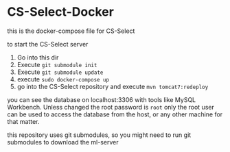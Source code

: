 # CS-Select-Docker
this is the docker-compose file for CS-Select

to start the CS-Select server
1. Go into this dir
2. Execute ``git submodule init``
3. Execute ``git submodule update``
4. execute ``sudo docker-compose up``
5. go into the CS-Select repository and execute ``mvn tomcat7:redeploy``


you can see the database on localhost:3306 with tools like MySQL Workbench. Unless changed the root password is ``root``
only the root user can be used to access the database from the host, or any other machine for that matter.

this repository uses git submodules, so you might need to run git submodules to download the ml-server
